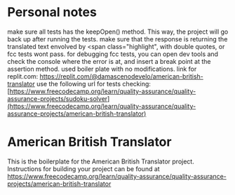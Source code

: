 # Personal notes
make sure all tests has the keepOpen() method. This way, the project will go back up after running the tests.
make sure that the response is returning the translated text envolved by <span class="highlight", with double quotes, or fcc tests wont pass.
for debugging fcc tests, you can open dev tools and check the console where the error is at, and insert a break point at the assertion method.
used boiler plate with no modifications. link for replit.com: https://replit.com/@damascenodevelo/american-british-translator use the following url for tests checking: [https://www.freecodecamp.org/learn/quality-assurance/quality-assurance-projects/sudoku-solver](https://www.freecodecamp.org/learn/quality-assurance/quality-assurance-projects/american-british-translator)

# American British Translator

This is the boilerplate for the American British Translator project. Instructions for building your project can be found at https://www.freecodecamp.org/learn/quality-assurance/quality-assurance-projects/american-british-translator
